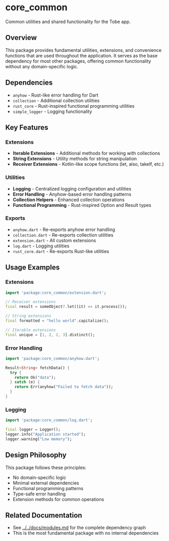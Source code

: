 # core_common

Common utilities and shared functionality for the Tobe app.

## Overview

This package provides fundamental utilities, extensions, and convenience functions that are used throughout the application. It serves as the base dependency for most other packages, offering common functionality without any domain-specific logic.

## Dependencies

- `anyhow` - Rust-like error handling for Dart
- `collection` - Additional collection utilities
- `rust_core` - Rust-inspired functional programming utilities
- `simple_logger` - Logging functionality

## Key Features

### Extensions
- **Iterable Extensions** - Additional methods for working with collections
- **String Extensions** - Utility methods for string manipulation
- **Receiver Extensions** - Kotlin-like scope functions (let, also, takeIf, etc.)

### Utilities
- **Logging** - Centralized logging configuration and utilities
- **Error Handling** - Anyhow-based error handling patterns
- **Collection Helpers** - Enhanced collection operations
- **Functional Programming** - Rust-inspired Option and Result types

### Exports
- `anyhow.dart` - Re-exports anyhow error handling
- `collection.dart` - Re-exports collection utilities
- `extension.dart` - All custom extensions
- `log.dart` - Logging utilities
- `rust_core.dart` - Re-exports Rust-like utilities

## Usage Examples

### Extensions
```dart
import 'package:core_common/extension.dart';

// Receiver extensions
final result = someObject?.let((it) => it.process());

// String extensions
final formatted = "hello world".capitalize();

// Iterable extensions
final unique = [1, 2, 2, 3].distinct();
```

### Error Handling
```dart
import 'package:core_common/anyhow.dart';

Result<String> fetchData() {
  try {
    return Ok("data");
  } catch (e) {
    return Err(anyhow("Failed to fetch data"));
  }
}
```

### Logging
```dart
import 'package:core_common/log.dart';

final logger = Logger();
logger.info("Application started");
logger.warning("Low memory");
```

## Design Philosophy

This package follows these principles:
- No domain-specific logic
- Minimal external dependencies
- Functional programming patterns
- Type-safe error handling
- Extension methods for common operations

## Related Documentation

- See [../../docs/modules.md](../../docs/modules.md) for the complete dependency graph
- This is the most fundamental package with no internal dependencies